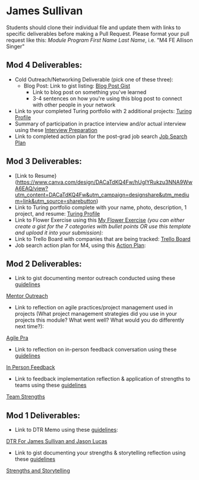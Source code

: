 # James Sullivan

Students should clone their individual file and update them with links to specific deliverables before making a Pull Request. Please format your pull request like this: *Module Program First Name Last Name*, i.e. "M4 FE Allison Singer" 

## Mod 4 Deliverables:
* Cold Outreach/Networking Deliverable (pick one of these three):
    * Blog Post: Link to gist listing: [Blog Post Gist](https://gist.github.com/jsullivan5/5ae275296592f0ab13ca4ee41df05e49)
       * Link to blog post on something you've learned
       * 3-4 sentences on how you're using this blog post to connect with other people in your network 
* Link to your completed Turing portfolio with 2 additional projects: [Turing Profile](https://www.turing.io/alumni/james-sullivan)
* Summary of participation in practice interview and/or actual interview using these [Interview Preparation](https://gist.github.com/jsullivan5/542605378fb57979db5aa4455a00f4d8)
* Link to completed action plan for the post-grad job search [Job Search Plan](https://gist.github.com/jsullivan5/bdb21b26156107e12a952c6b8a9a0e65) 

## Mod 3 Deliverables:

* [Link to Resume}(https://www.canva.com/design/DACaTdKQ4Fw/hUgIYRukzu3NNA9WwA6EAQ/view?utm_content=DACaTdKQ4Fw&utm_campaign=designshare&utm_medium=link&utm_source=sharebutton) 
* Link to Turing portfolio complete with your name, photo, description, 1 project, and resume:
[Turing Profile](https://www.turing.io/alumni/james-sullivan)
* Link to Flower Exercise using this [My Flower Exercise](https://gist.github.com/jsullivan5/e18e87a52dde0deea88b03994dfd8ec8) *(you can either create a gist for the 7 categories with bullet points OR use this template and upload it into your submission):*
* Link to Trello Board with companies that are being tracked: [Trello Board](https://trello.com/b/znqCVLgr/job-search)
* Job search action plan for M4, using this [Action Plan](https://gist.github.com/jsullivan5/e2e6a218d92599001e611a2cdc166979):

## Mod 2 Deliverables:
* Link to gist documenting mentor outreach conducted using these [guidelines](https://github.com/turingschool/career-development-curriculum/blob/master/module_two/cold_outreach_i_guidelines.md)

[Mentor Outreach](https://gist.github.com/jsullivan5/76ab1acfd4080dc8d9a02656b2522c8a)

* Link to reflection on agile practices/project management used in projects (What project management strategies did you use in your projects this module? What went well? What would you do differently next time?):

[Agile Pra](https://gist.github.com/jsullivan5/2475f33ea6ac3e700d75779ace7ce60d)

* Link to reflection on in-person feedback conversation using these [guidelines](https://github.com/turingschool/career-development-curriculum/blob/master/module_two/feedback_conversation_reflection_guidelines.md)

[In Person Feedback](https://gist.github.com/jsullivan5/b6c4dcb55d08cb916755fe432b368d36)

* Link to feedback implementation reflection & application of strengths to teams using these [guidelines](https://github.com/turingschool/career-development-curriculum/blob/master/module_two/feedback_implementation_strengths_reflection.md)

[Team Strengths](https://gist.github.com/jsullivan5/4da6b3c940386a3d69aeb8e51e28082d)

## Mod 1 Deliverables:
* Link to DTR Memo using these [guidelines](https://github.com/turingschool/career-development-curriculum/blob/master/module_one/dtr_guidelines_memo.md):

[DTR For James Sullivan and Jason Lucas](https://gist.github.com/jsullivan5/e800166caba1045cf20c14502b8bdf73)

* Link to gist documenting your strengths & storytelling reflection using these [guidelines](https://github.com/turingschool/career-development-curriculum/blob/master/module_one/strengths_storytelling_reflection.md)


[Strengths and Storytelling](https://gist.github.com/jsullivan5/842d994c7ded0ad9bda10ff0fbcde449)
